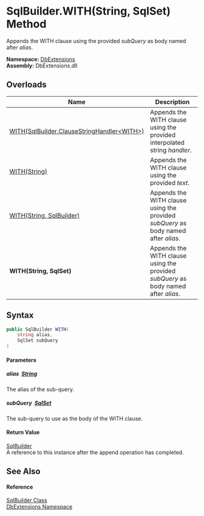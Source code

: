 SqlBuilder.WITH(String, SqlSet) Method
======================================
Appends the WITH clause using the provided *subQuery* as body named after *alias*.
  
**Namespace:** [DbExtensions][1]  
**Assembly:** DbExtensions.dll

Overloads
---------

| Name                                               | Description                                                                        |
| -------------------------------------------------- | ---------------------------------------------------------------------------------- |
| [WITH(SqlBuilder.ClauseStringHandler&lt;WITH>)][2] | Appends the WITH clause using the provided interpolated string *handler*.          |
| [WITH(String)][3]                                  | Appends the WITH clause using the provided *text*.                                 |
| [WITH(String, SqlBuilder)][4]                      | Appends the WITH clause using the provided *subQuery* as body named after *alias*. |
| **WITH(String, SqlSet)**                           | Appends the WITH clause using the provided *subQuery* as body named after *alias*. |


Syntax
------

```csharp
public SqlBuilder WITH(
	string alias,
	SqlSet subQuery
)
```

#### Parameters

##### *alias*  [String][5]
The alias of the sub-query.

##### *subQuery*  [SqlSet][6]
The sub-query to use as the body of the WITH clause.

#### Return Value
[SqlBuilder][7]  
A reference to this instance after the append operation has completed.

See Also
--------

#### Reference
[SqlBuilder Class][7]  
[DbExtensions Namespace][1]  

[1]: ../README.md
[2]: WITH.md
[3]: WITH_1.md
[4]: WITH_2.md
[5]: https://learn.microsoft.com/dotnet/api/system.string
[6]: ../SqlSet/README.md
[7]: README.md